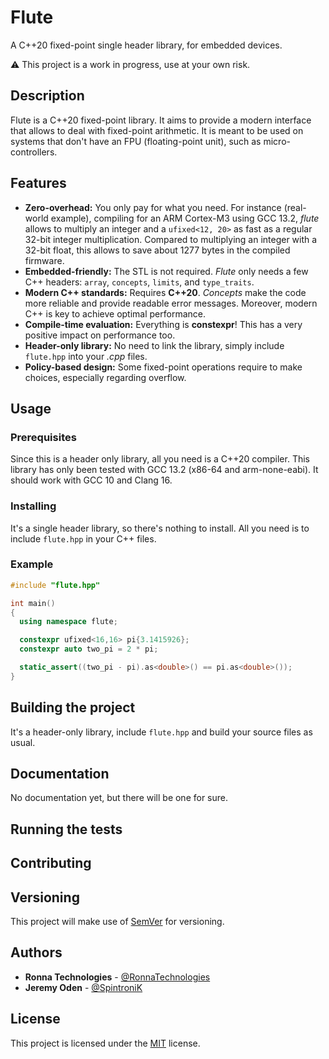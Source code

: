 # Flute

A C++20 fixed-point single header library, for embedded devices.

⚠️ This project is a work in progress, use at your own risk.

## Description

Flute is a C++20 fixed-point library. It aims to provide a modern interface that allows to deal with fixed-point arithmetic. It is meant to be used on systems that don't have an FPU (floating-point unit), such as micro-controllers.

## Features

* **Zero-overhead:** You only pay for what you need. For instance (real-world example), compiling for an ARM Cortex-M3 using GCC 13.2, *flute* allows to multiply an integer and a `ufixed<12, 20>` as fast as a regular 32-bit integer multiplication. Compared to multiplying an integer with a 32-bit float, this allows to save about 1277 bytes in the compiled firmware.
* **Embedded-friendly:** The STL is not required. *Flute* only needs a few C++ headers: `array`, `concepts`, `limits`, and `type_traits`.
* **Modern C++ standards:** Requires **C++20**. *Concepts* make the code more reliable and provide readable error messages. Moreover, modern C++ is key to achieve optimal performance.
* **Compile-time evaluation:** Everything is **constexpr**! This has a very positive impact on performance too.
* **Header-only library:** No need to link the library, simply include `flute.hpp` into your *.cpp* files.
* **Policy-based design:** Some fixed-point operations require to make choices, especially regarding overflow.

## Usage

### Prerequisites

Since this is a header only library, all you need is a C++20 compiler. This library has only been tested with GCC 13.2 (x86-64 and arm-none-eabi). It should work with GCC 10 and Clang 16.

### Installing

It's a single header library, so there's nothing to install. All you need is to include `flute.hpp` in your C++ files.

### Example

```cpp
#include "flute.hpp"

int main()
{
  using namespace flute;

  constexpr ufixed<16,16> pi{3.1415926};
  constexpr auto two_pi = 2 * pi;

  static_assert((two_pi - pi).as<double>() == pi.as<double>());
}
```

## Building the project

It's a header-only library, include `flute.hpp` and build your source files as usual.

## Documentation

No documentation yet, but there will be one for sure.

## Running the tests

## Contributing

## Versioning

This project will make use of [SemVer](http://semver.org/) for versioning.

## Authors

* **Ronna Technologies** - [@RonnaTechnologies](https://github.com/RonnaTechnologies)
* **Jeremy Oden** - [@SpintroniK](https://github.com/SpintroniK)

## License

This project is licensed under the [MIT](LICENSE) license.
